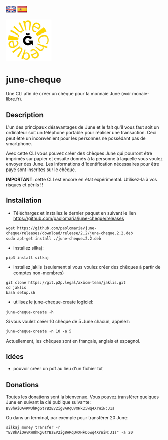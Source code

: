 [<img src="https://github.com/paolomaria/june-cheque-app/raw/main/www/img/flag-gb.png">](README.md) [<img src="https://github.com/paolomaria/june-cheque-app/raw/main/www/img/flag-es.png">](README_es.md)

![June Cheque logo](https://github.com/paolomaria/june-cheque-app/raw/main/www/img/logo_144px.png)

# june-cheque

Une CLI afin de créer un chèque pour la monnaie June (voir monaie-libre.fr). 

## Description

L'un des principaux désavantages de June et le fait qu'il vous faut soit un ordinateur soit un téléphone portable pour réaliser une transaction. Ceci peut être un inconvénient pour les personnes ne possédant pas de smartphone. 

Avec cette CLI vous pouvez créer des chèques June qui pourront être imprimés sur papier et ensuite donnés à la personne à laquelle vous voulez envoyer des June. Les informations d'identification nécessaires pour être payé sont inscrites sur le chèque.

**IMPORTANT**: cette CLI est encore en état expérimental. Utilisez-la à vos risques et périls !!

## Installation

 - Téléchargez et installez le dernier paquet en suivant le lien https://github.com/paolomaria/june-cheque/releases
 ```
wget https://github.com/paolomaria/june-cheque/releases/download/release/2.2/june-cheque.2.2.deb
sudo apt-get install ./june-cheque.2.2.deb
 ```
 
 - installez silkaj:
 ```
 pip3 install silkaj
 ```
  - installez jaklis (seulement si vous voulez créer des chèques à partir de comptes non-membres)
```
git clone https://git.p2p.legal/axiom-team/jaklis.git
cd jaklis
bash setup.sh
```
 - utilisez le june-cheque-create logiciel:
```
june-cheque-create -h
```

Si vous voulez créer 10 chèque de 5 June chacun, appelez:
```
june-cheque-create -n 10 -a 5
```

Actuellement, les chèques sont en français, anglais et espagnol.


## Idées

 - pouvoir créer un pdf au lieu d'un fichier txt
 
 
## Donations

Toutes les donations sont la bienvenue. Vous pouvez transférer quelques June en suivant la clé publique suivante: `Bv8hAiQAvKWUhRgGtYBzEV2ig8ARqUvXHkD5wq4XrWiN:J1s`

Ou dans un terminal, par exemple pour transférer 20 June:
```
silkaj money transfer -r "Bv8hAiQAvKWUhRgGtYBzEV2ig8ARqUvXHkD5wq4XrWiN:J1s" -a 20
```
